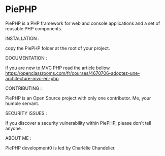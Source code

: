 # PiePHP

PiePHP is a PHP framework for web and console applications and a set of reusable PHP components.

INSTALLATION : 

copy the PiePHP folder at the root of your project.

DOCUMENTATION : 

if you are new to MVC PHP read the article bellow.
https://openclassrooms.com/fr/courses/4670706-adoptez-une-architecture-mvc-en-php

CONTRIBUTING :

PiePHP is an Open Source project with only one contributor. Me, your humble servant.

SECURITY ISSUES :

If you discover a security vulnerability within PiePHP, please don't tell anyone.

ABOUT ME :

PiePHP development0 is led by Charlélie Chandelier. 